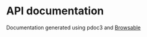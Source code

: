 # API documentation

Documentation generated using pdoc3 and [Browsable](https://threefoldtech.github.io/js-ng/api/jumpscale/)